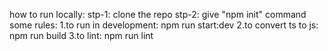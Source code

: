 how to run locally:
stp-1: 
clone the repo
stp-2: 
give "npm init" command
some rules: 
1.to run in development: npm run start:dev 
2.to convert ts to js: npm run build 
3.to lint: npm run lint